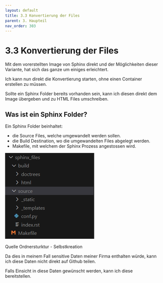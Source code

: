 ```yaml
---
layout: default
title: 3.3 Konvertierung der Files
parent: 3. Haupteil
nav_order: 303
---
```


# 3.3 Konvertierung der Files

Mit dem vorerstellten Image von Sphinx direkt und der Möglichkeiten dieser Variante, hat sich das ganze um einiges erleichtert.

Ich kann nun direkt die Konvertierung starten, ohne einen Container erstellen zu müssen.

Sollte ein Sphinx Folder bereits vorhanden sein, kann ich diesen direkt dem Image übergeben und zu HTML Files umschreiben.

## Was ist ein Sphinx Folder?

Ein Sphinx Folder beinhaltet:

* die Source Files, welche umgewandelt werden sollen.
* die Build Destination, wo die umgewandelten Files abgelegt werden.
* Makefile, mit welchem der Sphinx Prozess angestossen wird.

![Ordnersturktur](../ressources/images/sphinx/ordnerstruktur.PNG)

Quelle Ordnersturktur - Selbstkreation

Da dies in meinem Fall sensitive Daten meiner Firma enthalten würde, kann ich diese Daten nicht direkt auf Github teilen.

Falls Einsicht in diese Daten gewünscht werden, kann ich diese bereitstellen.
